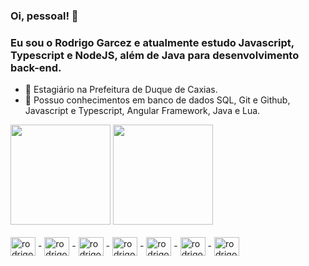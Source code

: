 ### Oi, pessoal! 👋
### Eu sou o Rodrigo Garcez e atualmente estudo Javascript, Typescript e NodeJS, além de Java para desenvolvimento back-end.
<!--
**rodrigozoran/rodrigozoran** is a ✨ _special_ ✨ repository because its `README.md` (this file) appears on your GitHub profile.
-->

- 🔭 Estagiário na Prefeitura de Duque de Caxias.
- 🌱 Possuo conhecimentos em banco de dados SQL, Git e Github, Javascript e Typescript, Angular Framework, Java e Lua.


<div>
  <img height="160em" src="https://github-readme-stats.vercel.app/api?username=rodrigozoran&show_icons=true&theme=dracula&hide=stars"/>
   <img height="160em" src="https://github-readme-stats.vercel.app/api/top-langs/?username=rodrigozoran&layout=compact"/>
</div><br>

<div>
  <img align="center" alt="rodrigo-angular" height="30" width="40" src="https://cdn.jsdelivr.net/gh/devicons/devicon/icons/angularjs/angularjs-original.svg"> -
    <img align="center" alt="rodrigo-javascript" height="30" width="40" src="https://cdn.jsdelivr.net/gh/devicons/devicon/icons/javascript/javascript-original.svg"> -
    <img align="center" alt="rodrigo-typescript" height="30" width="40" src="https://cdn.jsdelivr.net/gh/devicons/devicon/icons/typescript/typescript-original.svg"> -
      <img align="center" alt="rodrigo-html5" height="30" width="40" src="https://cdn.jsdelivr.net/gh/devicons/devicon/icons/html5/html5-original.svg"> -
      <img align="center" alt="rodrigo-css3" height="30" width="40" src="https://cdn.jsdelivr.net/gh/devicons/devicon/icons/css3/css3-original.svg"> - 
      <img align="center" alt="rodrigo-java" height="30" width="40" src="https://cdn.jsdelivr.net/gh/devicons/devicon/icons/java/java-original.svg" /> - 
      <img align="center" alt="rodrigo-lua" height="30" width="40" src="https://cdn.jsdelivr.net/gh/devicons/devicon/icons/lua/lua-original-wordmark.svg" /
</div>

